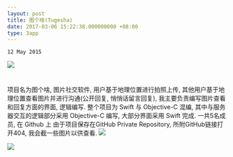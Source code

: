 ```yaml
---
layout: post
title: 图个啥(Tugesha)
date: 2017-03-06 15:22:38.000000000 +08:00
type: 3app
---
```

`12 May 2015`

![](assets/images/tugesha/icon.png)
<center>
<h1>
<a href="https://github.com/billhu1996/TuGeSha-iOS/" class="fa fa-github"></a>
</h1>
</center>

项目名为图个啥, 图片社交软件, 用户基于地理位置进行拍照上传, 其他用户基于地理位置查看图片并进行沟通(公开回复, 悄悄话留言回复), 我主要负责编写图片查看和回复方面的界面, 逻辑编写.
整个项目为 Swift 与 Objective-C 混编, 其中与服务器交互的逻辑部分采用 Objective-C 编写, 大部分界面采用 Swift 完成. 一共5名成员, 在 Github 上
由于项目保存在GitHub Private Repository, 所附GitHub链接打开404, 我会截一些图片以供查看.
![](/assets/images/tugesha/sc1.png)
  
  
![](/assets/images/tugesha/sc2.png)

